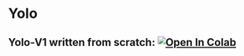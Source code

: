 # Yolo

## Yolo-V1 written from scratch: [![Open In Colab](https://colab.research.google.com/assets/colab-badge.svg)](https://colab.research.google.com/github/sineeli/Yolo/blob/main/yolo-v1.ipynb)
